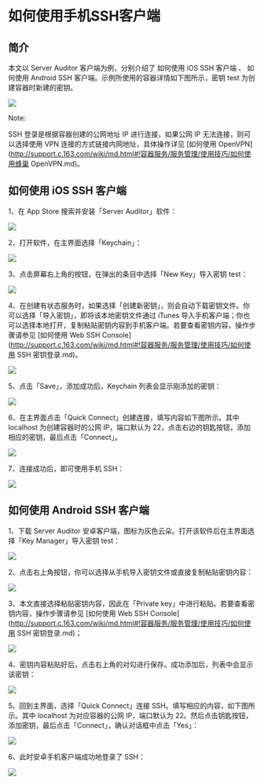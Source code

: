 # 如何使用手机SSH客户端

## 简介
本文以 Server Auditor 客户端为例，分别介绍了 如何使用 iOS SSH 客户端 、 如何使用 Android SSH 客户端。示例所使用的容器详情如下图所示，密钥 test 为创建容器时新建的密钥。

![](../image/手机SSH登录_对应容器信息.png)

<span>Note:</span><div class="alertContent">SSH 登录是根据容器创建的公网地址 IP 进行连接，如果公网 IP 无法连接，则可以选择使用 VPN 连接的方式链接内网地址，具体操作详见 [如何使用 OpenVPN](http://support.c.163.com/wiki/md.html#!容器服务/服务管理/使用技巧/如何使用蜂巢 OpenVPN.md)。</div>

## 如何使用 iOS SSH 客户端
1、在 App Store 搜索并安装「Server Auditor」软件：

![](../image/苹果手机SSH登录_软件截图.png)

2、打开软件，在主界面选择「Keychain」：

![](../image/苹果手机SSH登录_苹果手机客户端主界面.png)

3、点击屏幕右上角的按钮，在弹出的条目中选择「New Key」导入密钥 test：

![](../image/苹果手机SSH登录_新建密钥.png)

4、在创建有状态服务时，如果选择「创建新密钥」，则会自动下载密钥文件。你可以选择「导入密钥」，即将该本地密钥文件通过 iTunes 导入手机客户端；你也可以选择本地打开，复制粘贴密钥内容到手机客户端。若要查看密钥内容，操作步骤请参见 [如何使用 Web SSH Console](http://support.c.163.com/wiki/md.html#!容器服务/服务管理/使用技巧/如何使用 SSH 密钥登录.md)。 

![](../image/苹果手机SSH登录_添加密钥.png)

5、点击「Save」，添加成功后，Keychain 列表会显示刚添加的密钥：

![](../image/苹果手机SSH登录_添加密钥成功.png)

6、在主界面点击「Quick Connect」创建连接，填写内容如下图所示。其中 localhost 为创建容器时的公网 IP，端口默认为 22，点击右边的钥匙按钮，添加相应的密钥，最后点击「Connect」。

![](../image/苹果手机SSH登录_连接.png)

7、连接成功后，即可使用手机 SSH：

![](../image/苹果手机SSH登录_成功登陆苹果手机SSH.png)

## 如何使用 Android SSH 客户端

1、下载 Server Auditor 安卓客户端，图标为灰色云朵。打开该软件后在主界面选择「Key Manager」导入密钥 test：

![](../image/安卓手机SSH登录_安卓手机客户端主界面.png)

2、点击右上角按钮，你可以选择从手机导入密钥文件或直接复制粘贴密钥内容：

![](../image/安卓手机SSH登录_导入密钥.png)

3、本文直接选择粘贴密钥内容，因此在「Private key」中进行粘贴。若要查看密钥内容，操作步骤请参见 [如何使用 Web SSH Console](http://support.c.163.com/wiki/md.html#!容器服务/服务管理/使用技巧/如何使用 SSH 密钥登录.md)；

![](../image/安卓手机SSH登录_添加密钥.png)

4、密钥内容粘贴好后，点击右上角的对勾进行保存。成功添加后，列表中会显示该密钥：

![](../image/安卓手机SSH登录_密钥添加成功.png)

5、回到主界面，选择「Quick Connect」连接 SSH。填写相应的内容，如下图所示。其中 localhost 为对应容器的公网 IP，端口默认为 22。然后点击钥匙按钮，添加密钥，最后点击「Connect」，确认对话框中点击「Yes」：

![](../image/安卓手机SSH登录_准备连接.png)

6、此时安卓手机客户端成功地登录了 SSH：

![](../image/安卓手机SSH登录_登陆成功.png)